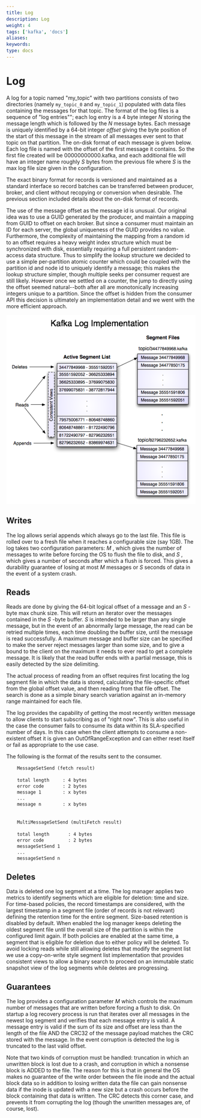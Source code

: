 ```yaml
---
title: Log 
description: Log 
weight: 4
tags: ['kafka', 'docs']
aliases: 
keywords: 
type: docs
---
```


# Log 

A log for a topic named "my_topic" with two partitions consists of two directories (namely `my_topic_0` and `my_topic_1`) populated with data files containing the messages for that topic. The format of the log files is a sequence of "log entries""; each log entry is a 4 byte integer _N_ storing the message length which is followed by the _N_ message bytes. Each message is uniquely identified by a 64-bit integer _offset_ giving the byte position of the start of this message in the stream of all messages ever sent to that topic on that partition. The on-disk format of each message is given below. Each log file is named with the offset of the first message it contains. So the first file created will be 00000000000.kafka, and each additional file will have an integer name roughly _S_ bytes from the previous file where _S_ is the max log file size given in the configuration. 

The exact binary format for records is versioned and maintained as a standard interface so record batches can be transferred between producer, broker, and client without recopying or conversion when desirable. The previous section included details about the on-disk format of records.

The use of the message offset as the message id is unusual. Our original idea was to use a GUID generated by the producer, and maintain a mapping from GUID to offset on each broker. But since a consumer must maintain an ID for each server, the global uniqueness of the GUID provides no value. Furthermore, the complexity of maintaining the mapping from a random id to an offset requires a heavy weight index structure which must be synchronized with disk, essentially requiring a full persistent random-access data structure. Thus to simplify the lookup structure we decided to use a simple per-partition atomic counter which could be coupled with the partition id and node id to uniquely identify a message; this makes the lookup structure simpler, though multiple seeks per consumer request are still likely. However once we settled on a counter, the jump to directly using the offset seemed natural--both after all are monotonically increasing integers unique to a partition. Since the offset is hidden from the consumer API this decision is ultimately an implementation detail and we went with the more efficient approach. 

![](/25/images/kafka_log.png)

## Writes 

The log allows serial appends which always go to the last file. This file is rolled over to a fresh file when it reaches a configurable size (say 1GB). The log takes two configuration parameters: _M_ , which gives the number of messages to write before forcing the OS to flush the file to disk, and _S_ , which gives a number of seconds after which a flush is forced. This gives a durability guarantee of losing at most _M_ messages or _S_ seconds of data in the event of a system crash. 

## Reads 

Reads are done by giving the 64-bit logical offset of a message and an _S_ -byte max chunk size. This will return an iterator over the messages contained in the _S_ -byte buffer. _S_ is intended to be larger than any single message, but in the event of an abnormally large message, the read can be retried multiple times, each time doubling the buffer size, until the message is read successfully. A maximum message and buffer size can be specified to make the server reject messages larger than some size, and to give a bound to the client on the maximum it needs to ever read to get a complete message. It is likely that the read buffer ends with a partial message, this is easily detected by the size delimiting. 

The actual process of reading from an offset requires first locating the log segment file in which the data is stored, calculating the file-specific offset from the global offset value, and then reading from that file offset. The search is done as a simple binary search variation against an in-memory range maintained for each file. 

The log provides the capability of getting the most recently written message to allow clients to start subscribing as of "right now". This is also useful in the case the consumer fails to consume its data within its SLA-specified number of days. In this case when the client attempts to consume a non-existent offset it is given an OutOfRangeException and can either reset itself or fail as appropriate to the use case. 

The following is the format of the results sent to the consumer. 
    
    
        MessageSetSend (fetch result)
    
        total length     : 4 bytes
        error code       : 2 bytes
        message 1        : x bytes
        ...
        message n        : x bytes
    
    
        MultiMessageSetSend (multiFetch result)
    
        total length       : 4 bytes
        error code         : 2 bytes
        messageSetSend 1
        ...
        messageSetSend n

## Deletes 

Data is deleted one log segment at a time. The log manager applies two metrics to identify segments which are eligible for deletion: time and size. For time-based policies, the record timestamps are considered, with the largest timestamp in a segment file (order of records is not relevant) defining the retention time for the entire segment. Size-based retention is disabled by default. When enabled the log manager keeps deleting the oldest segment file until the overall size of the partition is within the configured limit again. If both policies are enabled at the same time, a segment that is eligible for deletion due to either policy will be deleted. To avoid locking reads while still allowing deletes that modify the segment list we use a copy-on-write style segment list implementation that provides consistent views to allow a binary search to proceed on an immutable static snapshot view of the log segments while deletes are progressing. 

## Guarantees 

The log provides a configuration parameter _M_ which controls the maximum number of messages that are written before forcing a flush to disk. On startup a log recovery process is run that iterates over all messages in the newest log segment and verifies that each message entry is valid. A message entry is valid if the sum of its size and offset are less than the length of the file AND the CRC32 of the message payload matches the CRC stored with the message. In the event corruption is detected the log is truncated to the last valid offset. 

Note that two kinds of corruption must be handled: truncation in which an unwritten block is lost due to a crash, and corruption in which a nonsense block is ADDED to the file. The reason for this is that in general the OS makes no guarantee of the write order between the file inode and the actual block data so in addition to losing written data the file can gain nonsense data if the inode is updated with a new size but a crash occurs before the block containing that data is written. The CRC detects this corner case, and prevents it from corrupting the log (though the unwritten messages are, of course, lost). 
